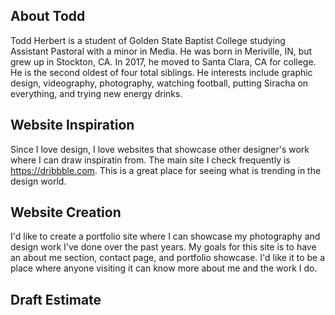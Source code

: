  ## About Todd
Todd Herbert is a student of Golden State Baptist College studying Assistant Pastoral with a minor in Media. He was born in Meriville, IN, but grew up in Stockton, CA. In 2017, he moved to Santa Clara, CA for college. He is the second oldest of four total siblings. He interests include graphic design, videography, photography, watching football, putting Siracha on everything, and trying new energy drinks.
## Website Inspiration
Since I love design, I love websites that showcase other designer's work where I can draw inspiratin from. The main site I check frequently is https://dribbble.com. This is a great place for seeing what is trending in the design world.
## Website Creation
I'd like to create a portfolio site where I can showcase my photography and design work I've done over the past years. My goals for this site is to have an about me section, contact page, and portfolio showcase. I'd like it to be a place where anyone visiting it can know more about me and the work I do.
## Draft Estimate